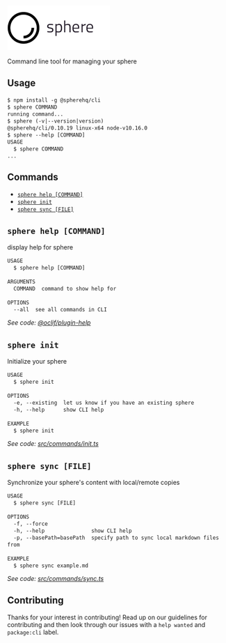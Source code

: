 <img src="../../sphere-logo.png">

Command line tool for managing your sphere

## Usage

<!-- usage -->
```sh-session
$ npm install -g @spherehq/cli
$ sphere COMMAND
running command...
$ sphere (-v|--version|version)
@spherehq/cli/0.10.19 linux-x64 node-v10.16.0
$ sphere --help [COMMAND]
USAGE
  $ sphere COMMAND
...
```
<!-- usagestop -->

## Commands

<!-- commands -->
* [`sphere help [COMMAND]`](#sphere-help-command)
* [`sphere init`](#sphere-init)
* [`sphere sync [FILE]`](#sphere-sync-file)

## `sphere help [COMMAND]`

display help for sphere

```
USAGE
  $ sphere help [COMMAND]

ARGUMENTS
  COMMAND  command to show help for

OPTIONS
  --all  see all commands in CLI
```

_See code: [@oclif/plugin-help](https://github.com/oclif/plugin-help/blob/v2.1.6/src/commands/help.ts)_

## `sphere init`

Initialize your sphere

```
USAGE
  $ sphere init

OPTIONS
  -e, --existing  let us know if you have an existing sphere
  -h, --help      show CLI help

EXAMPLE
  $ sphere init
```

_See code: [src/commands/init.ts](https://github.com/spherehq/sphere/blob/v0.10.19/src/commands/init.ts)_

## `sphere sync [FILE]`

Synchronize your sphere's content with local/remote copies

```
USAGE
  $ sphere sync [FILE]

OPTIONS
  -f, --force
  -h, --help               show CLI help
  -p, --basePath=basePath  specify path to sync local markdown files from

EXAMPLE
  $ sphere sync example.md
```

_See code: [src/commands/sync.ts](https://github.com/spherehq/sphere/blob/v0.10.19/src/commands/sync.ts)_
<!-- commandsstop -->

## Contributing

Thanks for your interest in contributing! Read up on our guidelines for contributing and then look through our issues with a `help wanted` and `package:cli` label.
